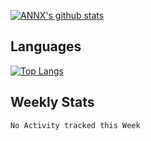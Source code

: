 [![ANNX's github stats](https://github-readme-stats.vercel.app/api?username=NXAN2901&count_private=true&show_icons=true&theme=vue)](https://github.com/anuraghazra/github-readme-stats)

## Languages
[![Top Langs](https://github-readme-stats.vercel.app/api/top-langs/?username=NXAN2901)](https://github.com/anuraghazra/github-readme-stats)

## Weekly Stats
<!--START_SECTION:waka-->
```text
No Activity tracked this Week
```
<!--END_SECTION:waka-->
